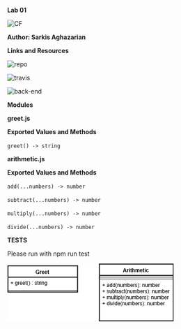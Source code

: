 
**Lab 01**

![CF](https://i.imgur.com/HQUOEh5.png)

**Author: Sarkis Aghazarian**

**Links and Resources**


![repo](https://github.com/sarkis74/seattle-javascript-401n12-)

![travis](https://travis-ci.org/sarkis74/seattle-javascript-401n12-)

![back-end](https://seattle-401n12-lab-01.herokuapp.com/)

**Modules**

**greet.js**

**Exported Values and Methods**

`greet() -> string`

**arithmetic.js**

**Exported Values and Methods**

`add(...numbers) -> number`

`subtract(...numbers) -> number`

`multiply(...numbers) -> number`

`divide(...numbers) -> number`

**TESTS**

Please run with npm run test

![UML](uml.png)
